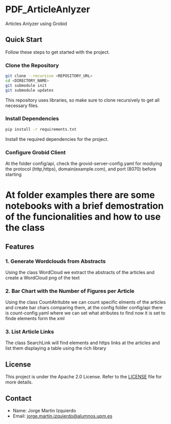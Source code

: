 
# PDF_ArticleAnlyzer

Articles Anlyzer using Grobid


## Quick Start

Follow these steps to get started with the project.

### Clone the Repository

```bash
git clone --recursive <REPOSITORY_URL>
cd <DIRECTORY_NAME>
git submodule init
git submodule updates
```

This repository uses libraries, so make sure to clone recursively to get all necessary files.

### Install Dependencies

```bash
pip install -r requirements.txt
```

Install the required dependencies for the project.

### Configure Grobid Client

At the folder config/api, check the grovid-server-config.yaml for modiying the protocol (http,https), domain(example.com), and port (8070) before starting


# At folder examples there are some notebooks with a brief demostration of the funcionalities and how to use the class

## Features

### 1. Generate Wordclouds from Abstracts

Using the class WordCloud we extract the abstracts of the articles and create a WordCloud png of the text



### 2. Bar Chart with the Number of Figures per Article

Using the class CountAtritubte we can count specific elments of the articles and create bar chars comparing them, at the config folder config/api there is count-config.yaml
where we can set what atributes to find now it is set to finde <figures> elements form the xml



### 3. List Article Links

The class SearchLink will find <ref> elements and https links at the articles and list them displaying a table using the rich library



## License

This project is under the Apache 2.0 License. Refer to the [LICENSE](LICENSE) file for more details.

## Contact

- Name: Jorge Martin Izquierdo
- Email: jorge.martin.izquierdo@alumnos.upm.es